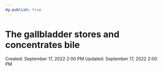 ```yaml
---
dg-publish: true
---
```


# The gallbladder stores and concentrates bile

Created: September 17, 2022 2:00 PM
Updated: September 17, 2022 2:00 PM